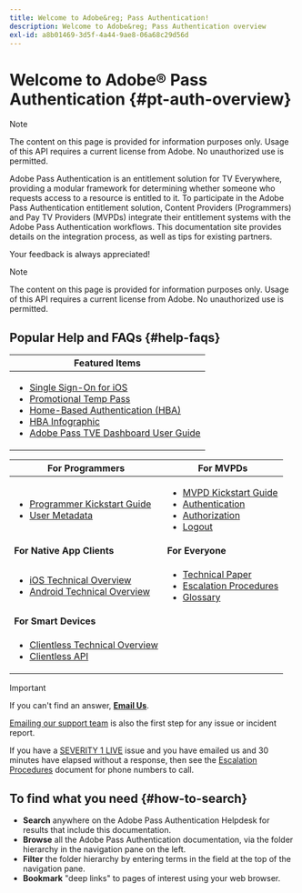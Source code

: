 ```yaml
---
title: Welcome to Adobe&reg; Pass Authentication!
description: Welcome to Adobe&reg; Pass Authentication overview
exl-id: a8b01469-3d5f-4a44-9ae8-06a68c29d56d
---
```

# Welcome to Adobe&reg; Pass Authentication {#pt-auth-overview}

>[!NOTE]
>
>The content on this page is provided for information purposes only. Usage of this API requires a current license from Adobe. No unauthorized use is permitted.

Adobe Pass Authentication is an entitlement solution for TV Everywhere, providing a modular framework for determining whether someone who requests access to a resource is entitled to it. To participate in the Adobe Pass Authentication entitlement solution, Content Providers (Programmers) and Pay TV Providers (MVPDs) integrate their entitlement systems with the Adobe Pass Authentication workflows. This documentation site provides details on the integration process, as well as tips for existing partners.

Your feedback is always appreciated!

>[!NOTE]
>
>The content on this page is provided for information purposes only. Usage of this API requires a current license from Adobe. No unauthorized use is permitted.

## Popular Help and FAQs {#help-faqs}

| **Featured Items**                                                                                                                                                                                                                                                                                                                                                                                                                                                                                                                                                                                                                                                                             |
|------------------------------------------------------------------------------------------------------------------------------------------------------------------------------------------------------------------------------------------------------------------------------------------------------------------------------------------------------------------------------------------------------------------------------------------------------------------------------------------------------------------------------------------------------------------------------------------------------------------------------------------------------------------------------------------------|
| <ul><li>[Single Sign-On for iOS](/help/authentication/integration-guide-programmers/features-standard/sso-access/partner-sso/apple-sso/apple-sso-overview.md)</li><li>[Promotional Temp Pass](/help/authentication/integration-guide-programmers/features-premium/temporary-access/promotional-temp-pass.md)</li><li>[Home-Based Authentication (HBA)](/help/authentication/integration-guide-programmers/features-standard/hba-access/home-based-authn-tve.md)</li><li>[HBA Infographic](https://dzf8vqv24eqhg.cloudfront.net/userfiles/258/326/ckfinder/files/AdobeNewsletterHBA.pdf)</li><li>[Adobe Pass TVE Dashboard User Guide](/help/authentication/user-guide-tve-dashboard/tve-dashboard-overview.md)</li></ul> |

| **For Programmers**                                                                                                                                                                                                                                                            | **For MVPDs**                                                                                                                                                                                                                                                                                                                                                         |
|--------------------------------------------------------------------------------------------------------------------------------------------------------------------------------------------------------------------------------------------------------------------------------|-----------------------------------------------------------------------------------------------------------------------------------------------------------------------------------------------------------------------------------------------------------------------------------------------------------------------------------------------------------------------|
| <ul><li>[Programmer Kickstart Guide](/help/authentication/kickstart/programmer-kickstart-guide.md)</li><li>[User Metadata](/help/authentication/integration-guide-programmers/legacy/rest-api-v1/apis/user-metadata.md)</li></ul>                                           | <ul><li>[MVPD Kickstart Guide](/help/authentication/kickstart/mvpd-kickstart-guide.md)</li><li>[Authentication](/help/authentication/integration-guide-mvpds/authn-usecase.md)</li><li>[Authorization](/help/authentication/integration-guide-mvpds/authz-usecase.md)</li><li>[Logout](/help/authentication/integration-guide-mvpds/usecase-mvpd-logout.md)</li></ul> |
| **For Native App Clients**                                                                                                                                                                                                                                                     | **For Everyone**                                                                                                                                                                                                                                                                                                                                                      |
| <ul><li>[iOS Technical Overview](/help/authentication/integration-guide-programmers/legacy/sdks/ios-tvos-sdk/iostvos-sdk-overview.md)</li><li>[Android Technical Overview](/help/authentication/integration-guide-programmers/legacy/sdks/android-sdk/android-sdk-overview.md)</li></ul>     | <ul><li>[Technical Paper](/help/authentication/kickstart/technical-paper.md)</li><li>[Escalation Procedures](/help/authentication/kickstart/escalation-procedures.md)</li><li>[Glossary](/help/authentication/kickstart/glossary.md)</li></ul>                                                                                                                  |
| **For Smart Devices**                                                                                                                                                                                                                                                          |                                                                                                                                                                                                                                                                                                                                                                       |
| <ul><li>[Clientless Technical Overview](/help/authentication/integration-guide-programmers/legacy/rest-api-v1/rest-api-overview.md)</li><li>[Clientless API](/help/authentication/integration-guide-programmers/legacy/rest-api-v1/rest-api-reference.md)</li></ul> |                                                                                                                                                                                                                                                                                                                                                                       |

>[!IMPORTANT]
>
>If you can't find an answer, [**Email Us**](mailto:tve-support@adobe.com).
>
>[Emailing our support team](mailto:tve-support@adobe.com) is also the first step for any issue or incident report.
>
>If you have a [SEVERITY 1 LIVE](/help/authentication/kickstart/escalation-procedures.md) issue and you have emailed us and 30 minutes have elapsed without a response, then see the [Escalation Procedures](/help/authentication/kickstart/escalation-procedures.md) document for phone numbers to call.
>


## To find what you need {#how-to-search}

*   **Search** anywhere on the Adobe Pass Authentication Helpdesk for results that include this
documentation.
*   **Browse** all the Adobe Pass Authentication documentation, via the folder hierarchy in the navigation pane on the left.  
*   **Filter** the folder hierarchy by entering terms in the field at the top of the navigation pane.  
*   **Bookmark** "deep links" to pages of interest using your web browser.
